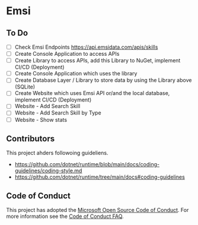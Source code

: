# Emsi

## To Do 

- [ ] Check Emsi Endpoints https://api.emsidata.com/apis/skills
- [ ] Create Console Application to access APIs
- [ ] Create Library to access APIs, add this Library to NuGet, implement CI/CD (Deployment)
- [ ] Create Console Application which uses the library
- [ ] Create Database Layer / Library to store data by using the Library above (SQLite)
- [ ] Create Website which uses Emsi API or/and the local database, implement CI/CD (Deployment) 
- [ ] Website - Add Search Skill
- [ ] Website - Add Search Skill by Type
- [ ] Website - Show stats

## Contributors
This project ahders followoing guideliens.
- https://github.com/dotnet/runtime/blob/main/docs/coding-guidelines/coding-style.md
- https://github.com/dotnet/runtime/tree/main/docs#coding-guidelines

## Code of Conduct
This project has adopted the [Microsoft Open Source Code of Conduct](https://opensource.microsoft.com/codeofconduct/). For more information see the [Code of Conduct FAQ](https://opensource.microsoft.com/codeofconduct/faq/).


